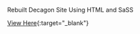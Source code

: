 Rebuilt Decagon Site Using HTML and SaSS

[View Here](https://mab-decagon-site.netlify.app/){:target="_blank"}
